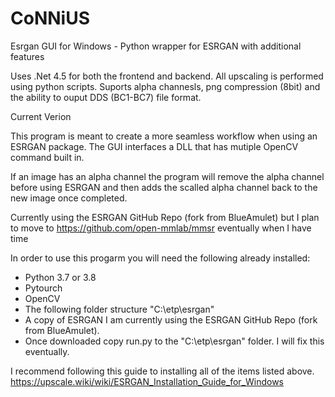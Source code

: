 # CoNNiUS
Esrgan GUI for Windows - Python wrapper for ESRGAN with additional features

Uses .Net 4.5 for both the frontend and backend. All upscaling is performed using python scripts. Suports alpha channesls, png compression (8bit) and the ability to ouput DDS (BC1-BC7) file format.

Current Verion 

This program is meant to create a more seamless workflow when using an ESRGAN package. The GUI interfaces a DLL that has mutiple OpenCV command built in.

If an image has an alpha channel the program will remove the alpha channel before using ESRGAN and then adds the scalled alpha channel back to the new image once completed.

Currently using the ESRGAN GitHub Repo (fork from BlueAmulet) but I plan to move to https://github.com/open-mmlab/mmsr eventually when I have time

In order to use this progarm you will need the following already installed:
- Python 3.7 or 3.8
- Pytourch
- OpenCV
- The following folder structure "C:\etp\esrgan"
- A copy of ESRGAN I am currently using the ESRGAN GitHub Repo (fork from BlueAmulet).
- Once downloaded copy run.py to the "C:\etp\esrgan" folder. I will fix this eventually.

I recommend following this guide to installing all of the items listed above.
https://upscale.wiki/wiki/ESRGAN_Installation_Guide_for_Windows

